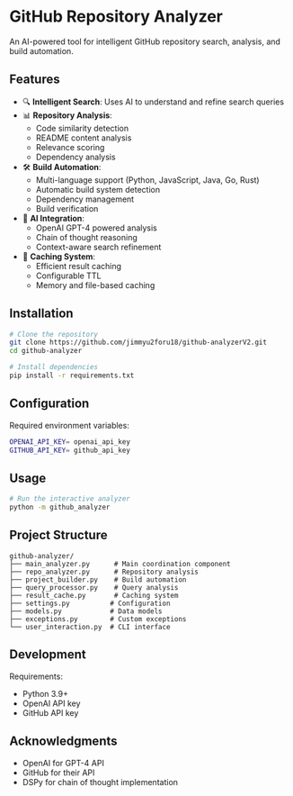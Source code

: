 # GitHub Repository Analyzer

An AI-powered tool for intelligent GitHub repository search, analysis, and build automation.

## Features

- 🔍 **Intelligent Search**: Uses AI to understand and refine search queries
- 📊 **Repository Analysis**: 
  - Code similarity detection
  - README content analysis
  - Relevance scoring
  - Dependency analysis
- 🛠️ **Build Automation**:
  - Multi-language support (Python, JavaScript, Java, Go, Rust)
  - Automatic build system detection
  - Dependency management
  - Build verification
- 🧠 **AI Integration**:
  - OpenAI GPT-4 powered analysis
  - Chain of thought reasoning
  - Context-aware search refinement
- 💾 **Caching System**:
  - Efficient result caching
  - Configurable TTL
  - Memory and file-based caching

## Installation

```bash
# Clone the repository
git clone https://github.com/jimmyu2foru18/github-analyzerV2.git
cd github-analyzer

# Install dependencies
pip install -r requirements.txt

```

## Configuration

Required environment variables:
```bash
OPENAI_API_KEY= openai_api_key
GITHUB_API_KEY= github_api_key
```


## Usage

```bash
# Run the interactive analyzer
python -m github_analyzer
```

## Project Structure

```
github-analyzer/
├── main_analyzer.py      # Main coordination component
├── repo_analyzer.py      # Repository analysis
├── project_builder.py    # Build automation
├── query_processor.py    # Query analysis
├── result_cache.py       # Caching system
├── settings.py          # Configuration
├── models.py            # Data models
├── exceptions.py        # Custom exceptions
└── user_interaction.py  # CLI interface
```

## Development

Requirements:
- Python 3.9+
- OpenAI API key
- GitHub API key

## Acknowledgments

- OpenAI for GPT-4 API
- GitHub for their API
- DSPy for chain of thought implementation
